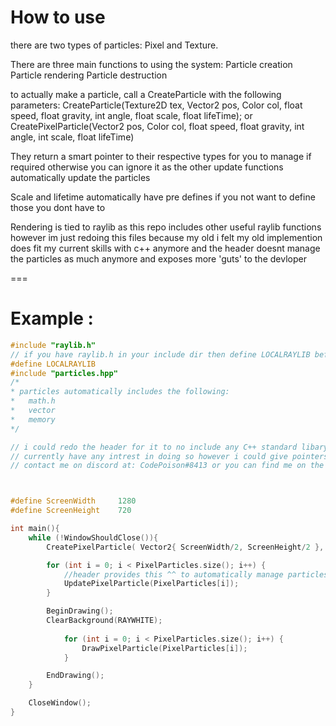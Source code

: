 # How to use
there are two types of particles: Pixel and Texture.

There are three main functions to using the system:
Particle creation
Particle rendering
Particle destruction

to actually make a particle, call a CreateParticle with the following parameters:
CreateParticle(Texture2D tex, Vector2 pos, Color col, float speed, float gravity, int angle, float scale, float lifeTime);
or
CreatePixelParticle(Vector2 pos, Color col, float speed, float gravity, int angle, int scale, float lifeTime)

They return a smart pointer to their respective types for you to manage if required otherwise you can ignore it as the other update functions automatically update the particles

Scale and lifetime automatically have pre defines if you not want to define those you dont have to

Rendering is tied to raylib as this repo includes other useful raylib functions however im just redoing this files because my old i felt my old implemention does fit my current skills with c++ anymore
and the header doesnt manage the particles as much anymore and exposes more 'guts' to the devloper

===

# Example :

```c++
#include "raylib.h"
// if you have raylib.h in your include dir then define LOCALRAYLIB before including particles
#define LOCALRAYLIB
#include "particles.hpp"
/* 
* particles automatically includes the following: 
*   math.h
*   vector
*   memory
*/

// i could redo the header for it to no include any C++ standard libary and make it C compatible however i do not
// currently have any intrest in doing so however i could give pointers if you need help with it
// contact me on discord at: CodePoison#8413 or you can find me on the Raylib discord



#define ScreenWidth     1280
#define ScreenHeight    720

int main(){
    while (!WindowShouldClose()){
        CreatePixelParticle( Vector2{ ScreenWidth/2, ScreenHeight/2 }, GREEN, 10.0f, 8.0f, GetRandomValue(0, 360), 2, 10.0f );

        for (int i = 0; i < PixelParticles.size(); i++) {
            //header provides this ^^ to automatically manage particles
            UpdatePixelParticle(PixelParticles[i]);
        }

        BeginDrawing();
        ClearBackground(RAYWHITE);
        
            for (int i = 0; i < PixelParticles.size(); i++) {
                DrawPixelParticle(PixelParticles[i]);
            }

        EndDrawing();
    }

    CloseWindow();
}
```
